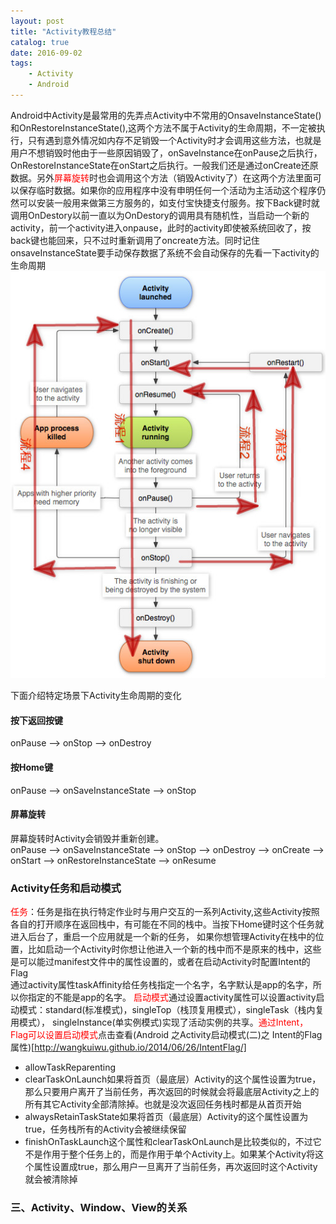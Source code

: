 ```yaml
---
layout: post
title: "Activity教程总结"
catalog: true
date: 2016-09-02
tags:
    - Activity
    - Android
---
```


Android中Activity是最常用的先弄点Activity中不常用的OnsaveInstanceState()和OnRestoreInstanceState(),这两个方法不属于Activity的生命周期，不一定被执行，只有遇到意外情况如内存不足销毁一个Activity时才会调用这些方法，也就是用户不想销毁时他由于一些原因销毁了，onSaveInstance在onPause之后执行，OnRestoreInstanceState在onStart之后执行。一般我们还是通过onCreate还原数据。另外<font color="red">屏幕旋转</font>时也会调用这个方法（销毁Activity了）在这两个方法里面可以保存临时数据。如果你的应用程序中没有申明任何一个活动为主活动这个程序仍然可以安装一般用来做第三方服务的，如支付宝快捷支付服务。按下Back键时就调用OnDestory以前一直以为OnDestory的调用具有随机性，当启动一个新的activity，前一个activity进入onpause，此时的activity即使被系统回收了，按back键也能回来，只不过时重新调用了oncreate方法。同时记住onsaveInstanceState要手动保存数据了系统不会自动保存的先看一下<!--more-->activity的生命周期
![img](/images/2016/0902activitylife.jpg)
<!--more-->
下面介绍特定场景下Activity生命周期的变化

#### 按下返回按键
onPause –> onStop –> onDestroy

#### 按Home键
onPause –> onSaveInstanceState –> onStop

#### 屏幕旋转
屏幕旋转时Activity会销毁并重新创建。<br/>
onPause –> onSaveInstanceState –> onStop –> onDestroy –> onCreate –> onStart –> onRestoreInstanceState –> onResume

### Activity任务和启动模式
<font color="red">任务</font>：任务是指在执行特定作业时与用户交互的一系列Activity,这些Activity按照各自的打开顺序在返回栈中，有可能在不同的栈中。当按下Home键时这个任务就进入后台了，重启一个应用就是一个新的任务，
如果你想管理Activity在栈中的位置，比如启动一个Activity时你想让他进入一个新的栈中而不是原来的栈中，这些是可以能过manifest文件中的<activity>属性设置的，或者在启动Activity时配置Intent的Flag<br/> 通过activity属性taskAffinity给任务栈指定一个名字，名字默认是app的名字，所以你指定的不能是app的名字。
<font color="red">启动模式</font>通过设置activity属性可以设置activity启动模式：standard(标准模式)，singleTop（栈顶复用模式），singleTask（栈内复用模式）， singleInstance(单实例模式)实现了活动实例的共享。<font color="red">通过Intent，Flag可以设置启动模式</font>点击查看(Android 之Activity启动模式(二)之 Intent的Flag属性)[http://wangkuiwu.github.io/2014/06/26/IntentFlag/]

* allowTaskReparenting
* clearTaskOnLaunch如果将首页（最底层）Activity的这个属性设置为true，那么只要用户离开了当前任务，再次返回的时候就会将最底层Activity之上的所有其它Activity全部清除掉。也就是没次返回任务栈时都是从首页开始
* alwaysRetainTaskState如果将首页（最底层）Activity的这个属性设置为true，任务栈所有的Activity会被继续保留
* finishOnTaskLaunch这个属性和clearTaskOnLaunch是比较类似的，不过它不是作用于整个任务上的，而是作用于单个Activity上。如果某个Activity将这个属性设置成true，那么用户一旦离开了当前任务，再次返回时这个Activity就会被清除掉

### 三、Activity、Window、View的关系
